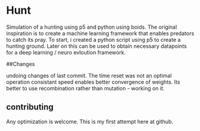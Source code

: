 # Hunt
Simulation of a hunting using p5 and python using boids. The original inspiration is to create a machine learning framework that enables predators to catch its pray. To start, i created a python script using p5 to create a hunting ground. Later on this can be used to obtain necessary datapoints for a deep learning / neuro evloution framework.

##Changes

undoing changes of last commit. The time reset was not an optimal operation 
consistant speed enables better convergence of weights.
Its better to use recombination rather than mutation - working on it.


## contributing

Any optimization is welcome. This is my first attempt here at github.

